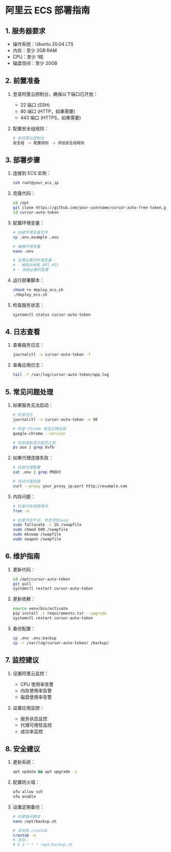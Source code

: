 # 阿里云 ECS 部署指南

## 1. 服务器要求

- 操作系统：Ubuntu 20.04 LTS
- 内存：至少 2GB RAM
- CPU：至少 1核
- 磁盘空间：至少 20GB

## 2. 前置准备

1. 登录阿里云控制台，确保以下端口已开放：
   - 22 端口 (SSH)
   - 80 端口 (HTTP，如果需要)
   - 443 端口 (HTTPS，如果需要)

2. 配置安全组规则：
   ```bash
   # 在阿里云控制台
   安全组 -> 配置规则 -> 添加安全组规则
   ```

## 3. 部署步骤

1. 连接到 ECS 实例：
   ```bash
   ssh root@your_ecs_ip
   ```

2. 克隆代码：
   ```bash
   cd /opt
   git clone https://github.com/your-username/cursor-auto-free-token.git
   cd cursor-auto-token
   ```

3. 配置环境变量：
   ```bash
   # 创建环境变量文件
   cp .env.example .env
   
   # 编辑环境变量
   nano .env
   
   # 设置必要的环境变量：
   # - WEBSHARE_API_KEY
   # - 其他必要的配置
   ```

4. 运行部署脚本：
   ```bash
   chmod +x deploy_ecs.sh
   ./deploy_ecs.sh
   ```

5. 检查服务状态：
   ```bash
   systemctl status cursor-auto-token
   ```

## 4. 日志查看

1. 查看服务日志：
   ```bash
   journalctl -u cursor-auto-token -f
   ```

2. 查看应用日志：
   ```bash
   tail -f /var/log/cursor-auto-token/app.log
   ```

## 5. 常见问题处理

1. 如果服务无法启动：
   ```bash
   # 检查日志
   journalctl -u cursor-auto-token -n 50
   
   # 检查 Chrome 是否正确安装
   google-chrome --version
   
   # 检查虚拟显示是否正常
   ps aux | grep Xvfb
   ```

2. 如果代理连接失败：
   ```bash
   # 检查代理配置
   cat .env | grep PROXY
   
   # 测试代理连接
   curl --proxy your_proxy_ip:port http://example.com
   ```

3. 内存问题：
   ```bash
   # 检查内存使用情况
   free -m
   
   # 如果内存不足，考虑添加swap
   sudo fallocate -l 2G /swapfile
   sudo chmod 600 /swapfile
   sudo mkswap /swapfile
   sudo swapon /swapfile
   ```

## 6. 维护指南

1. 更新代码：
   ```bash
   cd /opt/cursor-auto-token
   git pull
   systemctl restart cursor-auto-token
   ```

2. 更新依赖：
   ```bash
   source venv/bin/activate
   pip install -r requirements.txt --upgrade
   systemctl restart cursor-auto-token
   ```

3. 备份配置：
   ```bash
   cp .env .env.backup
   cp -r /var/log/cursor-auto-token/ /backup/
   ```

## 7. 监控建议

1. 设置阿里云监控：
   - CPU 使用率告警
   - 内存使用率告警
   - 磁盘使用率告警

2. 设置应用监控：
   - 服务状态监控
   - 代理可用性监控
   - 成功率监控

## 8. 安全建议

1. 更新系统：
   ```bash
   apt update && apt upgrade -y
   ```

2. 配置防火墙：
   ```bash
   ufw allow ssh
   ufw enable
   ```

3. 设置定期备份：
   ```bash
   # 创建备份脚本
   nano /opt/backup.sh
   
   # 添加到 crontab
   crontab -e
   # 添加：
   # 0 2 * * * /opt/backup.sh
   ``` 